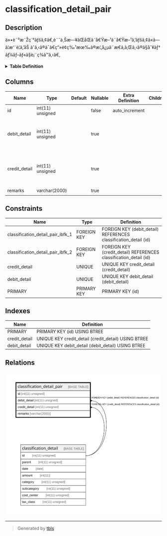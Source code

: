 # classification_detail_pair

## Description

ä»•è¨³æ˜Žç´°ãƒšã‚¢ã€‚è¨ˆä¸Šæ—¥ãŒåŒã˜å€Ÿæ–¹ã¨å€Ÿæ–¹ã‚’ãƒšã‚¢ã«ã—ã¦æ‘˜è¦ã‚’åŠ ãˆã‚‹ã®ã¯ã€ç”»é¢ç‰¹æœ‰ã®æ¦‚å¿µã¨æ€ã‚ã‚Œã‚‹ã®ã§åˆ¥ãƒ†ãƒ¼ãƒ–ãƒ«ã§è¡¨ç¾ã™ã‚‹ã€‚

<details>
<summary><strong>Table Definition</strong></summary>

```sql
CREATE TABLE `classification_detail_pair` (
  `id` int(11) unsigned NOT NULL AUTO_INCREMENT COMMENT 'ID',
  `debit_detail` int(11) unsigned DEFAULT NULL COMMENT 'å€Ÿæ–¹æ˜Žç´°ã€‚credit_detail ã¨åŒã˜ä»•è¨³ã«å±žã—ã¦ã€è¨ˆä¸Šæ—¥ã‚‚åŒã˜ã€‚',
  `credit_detail` int(11) unsigned DEFAULT NULL COMMENT 'è²¸æ–¹æ˜Žç´°ã€‚debit_detail ã¨åŒã˜ä»•è¨³ã«å±žã—ã¦ã€è¨ˆä¸Šæ—¥ã‚‚åŒã˜ã€‚',
  `remarks` varchar(2000) COLLATE utf8mb4_bin DEFAULT NULL COMMENT 'æ‘˜è¦',
  PRIMARY KEY (`id`),
  UNIQUE KEY `debit_detail` (`debit_detail`),
  UNIQUE KEY `credit_detail` (`credit_detail`),
  CONSTRAINT `classification_detail_pair_ibfk_1` FOREIGN KEY (`debit_detail`) REFERENCES `classification_detail` (`id`),
  CONSTRAINT `classification_detail_pair_ibfk_2` FOREIGN KEY (`credit_detail`) REFERENCES `classification_detail` (`id`)
) ENGINE=InnoDB DEFAULT CHARSET=utf8mb4 COLLATE=utf8mb4_bin COMMENT='ä»•è¨³æ˜Žç´°ãƒšã‚¢ã€‚è¨ˆä¸Šæ—¥ãŒåŒã˜å€Ÿæ–¹ã¨å€Ÿæ–¹ã‚’ãƒšã‚¢ã«ã—ã¦æ‘˜è¦ã‚’åŠ ãˆã‚‹ã®ã¯ã€ç”»é¢ç‰¹æœ‰ã®æ¦‚å¿µã¨æ€ã‚ã‚Œã‚‹ã®ã§åˆ¥ãƒ†ãƒ¼ãƒ–ãƒ«ã§è¡¨ç¾ã™ã‚‹ã€‚'
```

</details>

## Columns

| Name | Type | Default | Nullable | Extra Definition | Children | Parents | Comment |
| ---- | ---- | ------- | -------- | ---------------- | -------- | ------- | ------- |
| id | int(11) unsigned |  | false | auto_increment |  |  | ID |
| debit_detail | int(11) unsigned |  | true |  |  | [classification_detail](classification_detail.md) | å€Ÿæ–¹æ˜Žç´°ã€‚credit_detail ã¨åŒã˜ä»•è¨³ã«å±žã—ã¦ã€è¨ˆä¸Šæ—¥ã‚‚åŒã˜ã€‚ |
| credit_detail | int(11) unsigned |  | true |  |  | [classification_detail](classification_detail.md) | è²¸æ–¹æ˜Žç´°ã€‚debit_detail ã¨åŒã˜ä»•è¨³ã«å±žã—ã¦ã€è¨ˆä¸Šæ—¥ã‚‚åŒã˜ã€‚ |
| remarks | varchar(2000) |  | true |  |  |  | æ‘˜è¦ |

## Constraints

| Name | Type | Definition |
| ---- | ---- | ---------- |
| classification_detail_pair_ibfk_1 | FOREIGN KEY | FOREIGN KEY (debit_detail) REFERENCES classification_detail (id) |
| classification_detail_pair_ibfk_2 | FOREIGN KEY | FOREIGN KEY (credit_detail) REFERENCES classification_detail (id) |
| credit_detail | UNIQUE | UNIQUE KEY credit_detail (credit_detail) |
| debit_detail | UNIQUE | UNIQUE KEY debit_detail (debit_detail) |
| PRIMARY | PRIMARY KEY | PRIMARY KEY (id) |

## Indexes

| Name | Definition |
| ---- | ---------- |
| PRIMARY | PRIMARY KEY (id) USING BTREE |
| credit_detail | UNIQUE KEY credit_detail (credit_detail) USING BTREE |
| debit_detail | UNIQUE KEY debit_detail (debit_detail) USING BTREE |

## Relations

![er](classification_detail_pair.svg)

---

> Generated by [tbls](https://github.com/k1LoW/tbls)
